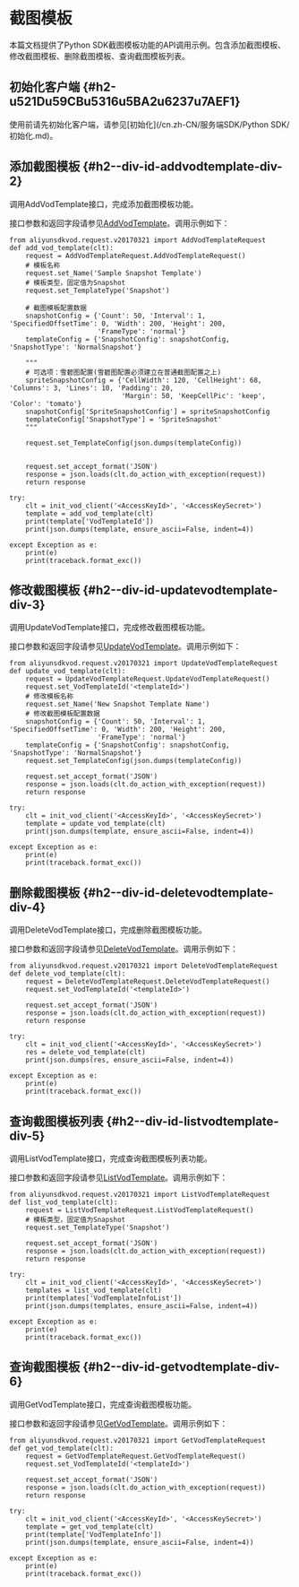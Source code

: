 截图模板 
=========================

本篇文档提供了Python SDK截图模板功能的API调用示例。包含添加截图模板、修改截图模板、删除截图模板、查询截图模板列表。

初始化客户端 {#h2-u521Du59CBu5316u5BA2u6237u7AEF1}
--------------------------------------------

使用前请先初始化客户端，请参见[初始化](/cn.zh-CN/服务端SDK/Python SDK/初始化.md)。

添加截图模板 {#h2--div-id-addvodtemplate-div-2}
-----------------------------------------

调用AddVodTemplate接口，完成添加截图模板功能。

接口参数和返回字段请参见[AddVodTemplate](/cn.zh-CN/服务端API/媒体处理/截图模板/添加截图模板.md)。调用示例如下：

    from aliyunsdkvod.request.v20170321 import AddVodTemplateRequest
    def add_vod_template(clt):
        request = AddVodTemplateRequest.AddVodTemplateRequest()
        # 模板名称
        request.set_Name('Sample Snapshot Template')
        # 模板类型，固定值为Snapshot
        request.set_TemplateType('Snapshot')
    
        # 截图模板配置数据
        snapshotConfig = {'Count': 50, 'Interval': 1, 'SpecifiedOffsetTime': 0, 'Width': 200, 'Height': 200,
                          'FrameType': 'normal'}
        templateConfig = {'SnapshotConfig': snapshotConfig, 'SnapshotType': 'NormalSnapshot'}
    
        """
        # 可选项：雪碧图配置(雪碧图配置必须建立在普通截图配置之上)
        spriteSnapshotConfig = {'CellWidth': 120, 'CellHeight': 68, 'Columns': 3, 'Lines': 10, 'Padding': 20,
                                'Margin': 50, 'KeepCellPic': 'keep', 'Color': 'tomato'}
        snapshotConfig['SpriteSnapshotConfig'] = spriteSnapshotConfig
        templateConfig['SnapshotType'] = 'SpriteSnapshot'
        """
    
        request.set_TemplateConfig(json.dumps(templateConfig))
    
    
        request.set_accept_format('JSON')
        response = json.loads(clt.do_action_with_exception(request))
        return response
    
    try:
        clt = init_vod_client('<AccessKeyId>', '<AccessKeySecret>')
        template = add_vod_template(clt)
        print(template['VodTemplateId'])
        print(json.dumps(template, ensure_ascii=False, indent=4))
    
    except Exception as e:
        print(e)
        print(traceback.format_exc())



修改截图模板 {#h2--div-id-updatevodtemplate-div-3}
--------------------------------------------

调用UpdateVodTemplate接口，完成修改截图模板功能。

接口参数和返回字段请参见[UpdateVodTemplate](/cn.zh-CN/服务端API/媒体处理/截图模板/修改截图模板.md)。调用示例如下：

    from aliyunsdkvod.request.v20170321 import UpdateVodTemplateRequest
    def update_vod_template(clt):
        request = UpdateVodTemplateRequest.UpdateVodTemplateRequest()
        request.set_VodTemplateId('<templateId>')
        # 修改模板名称
        request.set_Name('New Snapshot Template Name')
        # 修改截图模板配置数据
        snapshotConfig = {'Count': 50, 'Interval': 1, 'SpecifiedOffsetTime': 0, 'Width': 200, 'Height': 200,
                          'FrameType': 'normal'}
        templateConfig = {'SnapshotConfig': snapshotConfig, 'SnapshotType': 'NormalSnapshot'}
        request.set_TemplateConfig(json.dumps(templateConfig))
    
        request.set_accept_format('JSON')
        response = json.loads(clt.do_action_with_exception(request))
        return response
    
    try:
        clt = init_vod_client('<AccessKeyId>', '<AccessKeySecret>')
        template = update_vod_template(clt)
        print(json.dumps(template, ensure_ascii=False, indent=4))
    
    except Exception as e:
        print(e)
        print(traceback.format_exc())



删除截图模板 {#h2--div-id-deletevodtemplate-div-4}
--------------------------------------------

调用DeleteVodTemplate接口，完成删除截图模板功能。

接口参数和返回字段请参见[DeleteVodTemplate](/cn.zh-CN/服务端API/媒体处理/截图模板/删除截图模板.md)。调用示例如下：

    from aliyunsdkvod.request.v20170321 import DeleteVodTemplateRequest
    def delete_vod_template(clt):
        request = DeleteVodTemplateRequest.DeleteVodTemplateRequest()
        request.set_VodTemplateId('<templateId>')
    
        request.set_accept_format('JSON')
        response = json.loads(clt.do_action_with_exception(request))
        return response
    
    try:
        clt = init_vod_client('<AccessKeyId>', '<AccessKeySecret>')
        res = delete_vod_template(clt)
        print(json.dumps(res, ensure_ascii=False, indent=4))
    
    except Exception as e:
        print(e)
        print(traceback.format_exc())



查询截图模板列表 {#h2--div-id-listvodtemplate-div-5}
--------------------------------------------

调用ListVodTemplate接口，完成查询截图模板列表功能。

接口参数和返回字段请参见[ListVodTemplate](/cn.zh-CN/服务端API/媒体处理/截图模板/查询截图模板列表.md)。调用示例如下：

    from aliyunsdkvod.request.v20170321 import ListVodTemplateRequest
    def list_vod_template(clt):
        request = ListVodTemplateRequest.ListVodTemplateRequest()
        # 模板类型，固定值为Snapshot
        request.set_TemplateType('Snapshot')
    
        request.set_accept_format('JSON')
        response = json.loads(clt.do_action_with_exception(request))
        return response
    
    try:
        clt = init_vod_client('<AccessKeyId>', '<AccessKeySecret>')
        templates = list_vod_template(clt)
        print(templates['VodTemplateInfoList'])
        print(json.dumps(templates, ensure_ascii=False, indent=4))
    
    except Exception as e:
        print(e)
        print(traceback.format_exc())



查询截图模板 {#h2--div-id-getvodtemplate-div-6}
-----------------------------------------

调用GetVodTemplate接口，完成查询截图模板功能。

接口参数和返回字段请参见[GetVodTemplate](/cn.zh-CN/服务端API/媒体处理/截图模板/查询单个截图模板.md)。调用示例如下：

    from aliyunsdkvod.request.v20170321 import GetVodTemplateRequest
    def get_vod_template(clt):
        request = GetVodTemplateRequest.GetVodTemplateRequest()
        request.set_VodTemplateId('<templateId>')
    
        request.set_accept_format('JSON')
        response = json.loads(clt.do_action_with_exception(request))
        return response
    
    try:
        clt = init_vod_client('<AccessKeyId>', '<AccessKeySecret>')
        template = get_vod_template(clt)
        print(template['VodTemplateInfo'])
        print(json.dumps(template, ensure_ascii=False, indent=4))
    
    except Exception as e:
        print(e)
        print(traceback.format_exc())



